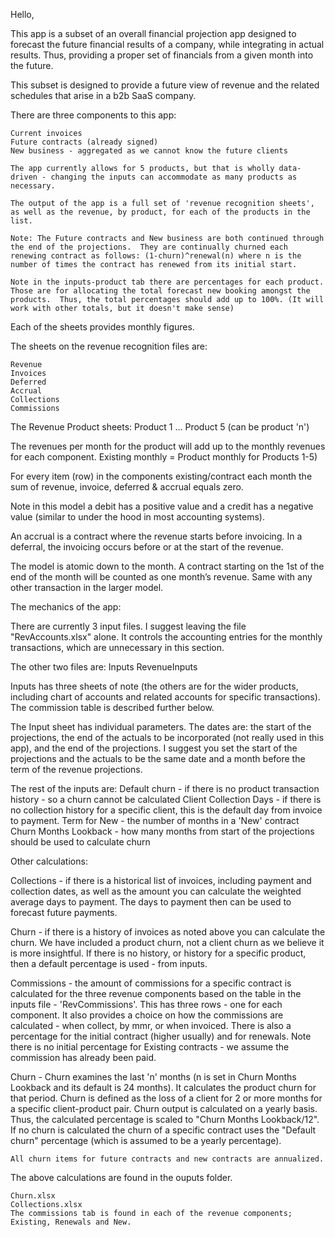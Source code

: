 Hello,

This app is a subset of an overall financial projection app designed to forecast the future financial results of a company, while integrating in actual results.  Thus, providing a proper set of financials from a given month into the future.  

This subset is designed to provide a future view of revenue and the related schedules that arise in a b2b SaaS company.

There are three components to this app:

	Current invoices
	Future contracts (already signed)
	New business - aggregated as we cannot know the future clients

	The app currently allows for 5 products, but that is wholly data-driven - changing the inputs can accommodate as many products as necessary.

	The output of the app is a full set of 'revenue recognition sheets', as well as the revenue, by product, for each of the products in the list.

	Note: The Future contracts and New business are both continued through the end of the projections.  They are continually churned each renewing contract as follows: (1-churn)^renewal(n) where n is the number of times the contract has renewed from its initial start.

	Note in the inputs-product tab there are percentages for each product.  Those are for allocating the total forecast new booking amongst the products.  Thus, the total percentages should add up to 100%. (It will work with other totals, but it doesn't make sense)

Each of the sheets provides monthly figures.

The sheets on the revenue recognition files are:

	Revenue
	Invoices
	Deferred
	Accrual
	Collections
	Commissions

The Revenue Product sheets:
	Product 1
	...
	Product 5  (can be product 'n')

The revenues per month for the product will add up to the monthly revenues for each component.  Existing monthly = Product monthly for Products 1-5)

For every item (row) in the components existing/contract each month the sum of revenue, invoice, deferred & accrual equals zero.

Note in this model a debit has a positive value and a credit has a negative value (similar to under the hood in most accounting systems).

An accrual is a contract where the revenue starts before invoicing.  In a deferral, the invoicing occurs before or at the start of the revenue.

The model is atomic down to the month.  A contract starting on the 1st of the end of the month will be counted as one month’s revenue.  Same with any other transaction in the larger model.

The mechanics of the app:

There are currently 3 input files.  I suggest leaving the file "RevAccounts.xlsx" alone.  It controls the accounting entries for the monthly transactions, which are unnecessary in this section.  

The other two files are:
	Inputs
	RevenueInputs

Inputs has three sheets of note (the others are for the wider products, including chart of accounts and related accounts for specific transactions).  The commission table is described further below.

The Input sheet has individual parameters.  The dates are: the start of the projections, the end of the actuals to be incorporated (not really used in this app), and the end of the projections.  I suggest you set the start of the projections and the actuals to be the same date and a month before the term of the revenue projections.  

The rest of the inputs are:
	Default churn - if there is no product transaction history - so a churn cannot be calculated
	Client Collection Days	- if there is no collection history for a specific client, this is the default day from invoice to payment.
	Term for New - the number of months in a 'New' contract	
	Churn Months Lookback - how many months from start of the projections should be used to calculate churn


Other calculations:

Collections - if there is a historical list of invoices, including payment and collection dates, as well as the amount you can calculate the weighted average days to payment.  The days to payment then can be used to forecast future payments.

Churn - if there is a history of invoices as noted above you can calculate the churn.  We have included a product churn, not a client churn as we believe it is more insightful.  If there is no history, or history for a specific product, then a default percentage is used - from inputs.

Commissions - the amount of commissions for a specific contract is calculated for the three revenue components based on the table in the inputs file - 'RevCommissions'.  This has three rows - one for each component.  It also provides a choice on how the commissions are calculated - when collect, by mmr, or when invoiced.  There is also a percentage for the initial contract (higher usually) and for renewals.  Note there is no initial percentage for Existing contracts - we assume the commission has already been paid.

Churn - Churn examines the last 'n' months (n is set in Churn Months Lookback and its default is 24 months).  It calculates the product churn for that period.  Churn is defined as the loss of a client for 2 or more months for a specific client-product pair.  Churn output is calculated on a yearly basis.  Thus, the calculated percentage is scaled to "Churn Months Lookback/12".  If no churn is calculated the churn of a specific contract uses the "Default churn" percentage (which is assumed to be a yearly percentage).
	
	All churn items for future contracts and new contracts are annualized.


The above calculations are found in the ouputs folder.
	
	Churn.xlsx
	Collections.xlsx
	The commissions tab is found in each of the revenue components; Existing, Renewals and New.

	

